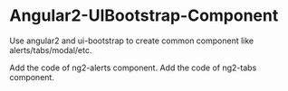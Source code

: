 # Angular2-UIBootstrap-Component
Use angular2 and ui-bootstrap to create common component like alerts/tabs/modal/etc.

Add the code of ng2-alerts component.
Add the code of ng2-tabs component.
